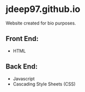# jdeep97.github.io

Website created for bio purposes.

## Front End:
  * HTML

## Back End:
  * Javascript
  * Cascading Style Sheets (CSS)
